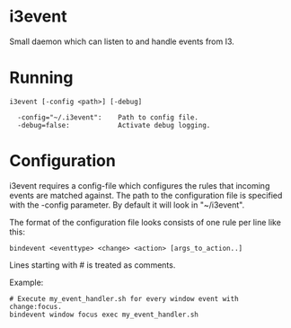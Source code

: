 i3event
=======

Small daemon which can listen to and handle events from I3.

Running
=======

    i3event [-config <path>] [-debug]

      -config="~/.i3event":    Path to config file.
      -debug=false:            Activate debug logging.

Configuration
=============

i3event requires a config-file which configures the rules that
incoming events are matched against. The path to the configuration
file is specified with the -config parameter. By default it will look
in "~/i3event".

The format of the configuration file looks consists of one rule per
line like this:

    bindevent <eventtype> <change> <action> [args_to_action..]

Lines starting with # is treated as comments.

Example:

    # Execute my_event_handler.sh for every window event with change:focus.
    bindevent window focus exec my_event_handler.sh
